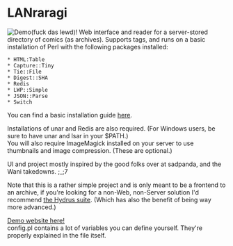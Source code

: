 LANraragi
============

![Demo(fuck das lewd)!](http://a.pomf.se/exeirx.jpg "")
Web interface and reader for a server-stored directory of comics (as archives).
Supports tags, and runs on a basic installation of Perl with the following packages installed:  

	* HTML:Table  
	* Capture::Tiny  	
	* Tie::File
	* Digest::SHA
	* Redis
	* LWP::Simple
	* JSON::Parse
	* Switch
	
You can find a basic installation guide [here](https://github.com/Difegue/LANraragi/blob/master/Install.md).
	
Installations of unar and Redis are also required. (For Windows users, be sure to have unar and lsar in your $PATH.)  
You will also require ImageMagick installed on your server to use thumbnails and image compression. (These are optional.)



UI and project mostly inspired by the good folks over at sadpanda, and the Wani takedowns. ;_;7

Note that this is a rather simple project and is only meant to be a frontend to an archive, if you're looking for a non-Web, non-Server solution I'd recommend [the Hydrus suite](http://github.com/hydrusnetwork).
(Which has also the benefit of being way more advanced.)

[Demo website here!](http://maximumlewd.science)  
config.pl contains a lot of variables you can define yourself. They're properly explained in the file itself.
